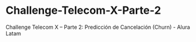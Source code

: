 # Challenge-Telecom-X-Parte-2
Challenge Telecom X – Parte 2: Predicción de Cancelación (Churn) - Alura Latam
